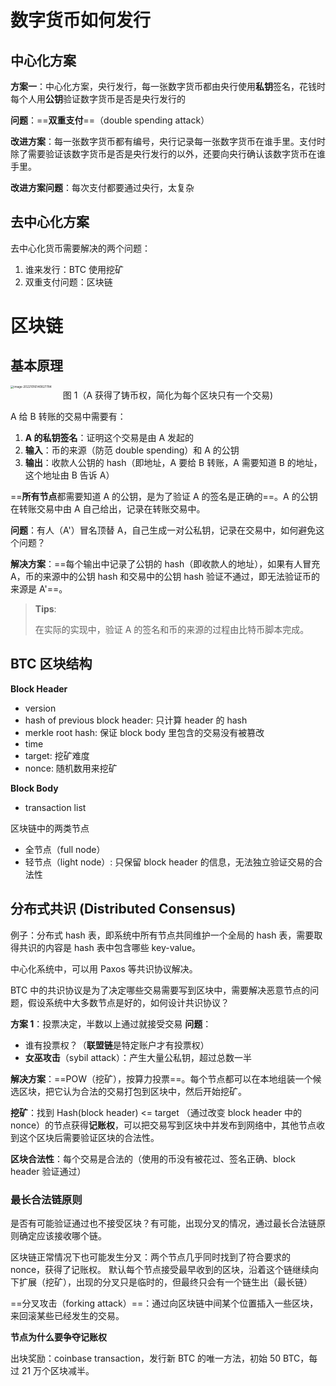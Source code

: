 # 数字货币如何发行

## 中心化方案

**方案一**：中心化方案，央行发行，每一张数字货币都由央行使用**私钥**签名，花钱时每个人用**公钥**验证数字货币是否是央行发行的

**问题**：==**双重支付**==（double spending attack）

**改进方案**：每一张数字货币都有编号，央行记录每一张数字货币在谁手里。支付时除了需要验证该数字货币是否是央行发行的以外，还要向央行确认该数字货币在谁手里。

**改进方案问题**：每次支付都要通过央行，太复杂

## 去中心化方案

去中心化货币需要解决的两个问题：

1. 谁来发行：BTC 使用挖矿
2. 双重支付问题：区块链

# 区块链

## 基本原理

<img src="https://littleneko.oss-cn-beijing.aliyuncs.com/img/image-20221016140827784.png" alt="image-20221016140827784" style="zoom:33%;" />

<center>图 1（A 获得了铸币权，简化为每个区块只有一个交易)</center>



A 给 B 转账的交易中需要有：

1. **A 的私钥签名**：证明这个交易是由 A 发起的
2. **输入**：币的来源（防范 double spending）和 A 的公钥
3. **输出**：收款人公钥的 hash（即地址，A 要给 B 转账，A 需要知道 B 的地址，这个地址由 B 告诉 A）



==**所有节点**都需要知道 A 的公钥，是为了验证 A 的签名是正确的==。A 的公钥在转账交易中由 A 自己给出，记录在转账交易中。



**问题**：有人（A'）冒名顶替 A，自己生成一对公私钥，记录在交易中，如何避免这个问题？

**解决方案**：==每个输出中记录了公钥的 hash（即收款人的地址），如果有人冒充 A，币的来源中的公钥 hash 和交易中的公钥 hash 验证不通过，即无法验证币的来源是  A'==。

> **Tips**:
>
> 在实际的实现中，验证 A 的签名和币的来源的过程由比特币脚本完成。

## BTC 区块结构

**Block Header**

* version
* hash of previous block header: 只计算 header 的 hash
* merkle root hash: 保证 block body 里包含的交易没有被篡改
* time
* target: 挖矿难度
* nonce: 随机数用来挖矿

**Block Body**

* transaction list



区块链中的两类节点

* 全节点（full node）
* 轻节点（light node）: 只保留 block header 的信息，无法独立验证交易的合法性

## 分布式共识 (Distributed Consensus)

例子：分布式 hash 表，即系统中所有节点共同维护一个全局的 hash 表，需要取得共识的内容是 hash 表中包含哪些 key-value。

中心化系统中，可以用 Paxos 等共识协议解决。



BTC 中的共识协议是为了决定哪些交易需要写到区块中，需要解决恶意节点的问题，假设系统中大多数节点是好的，如何设计共识协议？

**方案 1**：投票决定，半数以上通过就接受交易
**问题**：

* 谁有投票权？（**联盟链**是特定账户才有投票权）
* **女巫攻击**（sybil attack）：产生大量公私钥，超过总数一半



**解决方案**：==POW（挖矿），按算力投票==。每个节点都可以在本地组装一个候选区块，把它认为合法的交易打包到区块中，然后开始挖矿。

**挖矿**：找到 Hash(block header) <= target （通过改变 block header 中的 nonce）的节点获得**记账权**，可以把交易写到区块中并发布到网络中，其他节点收到这个区块后需要验证区块的合法性。

**区块合法性**：每个交易是合法的（使用的币没有被花过、签名正确、block header 验证通过）



### 最长合法链原则

是否有可能验证通过也不接受区块？有可能，出现分叉的情况，通过最长合法链原则确定应该接收哪个链。

区块链正常情况下也可能发生分叉：两个节点几乎同时找到了符合要求的 nonce，获得了记账权。
默认每个节点接受最早收到的区块，沿着这个链继续向下扩展（挖矿），出现的分叉只是临时的，但最终只会有一个链生出（最长链）

==分叉攻击（forking attack）==：通过向区块链中间某个位置插入一些区块，来回滚某些已经发生的交易。



**节点为什么要争夺记账权**

出块奖励：coinbase transaction，发行新 BTC 的唯一方法，初始 50 BTC，每过 21 万个区块减半。

